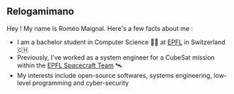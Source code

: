 ## Relogamimano
Hey ! My name is Roméo Maignal. Here's a few facts about me :
- I am a bachelor student in Computer Science 👨‍💻 at [EPFL](https://www.epfl.ch/) in Switzerland 🇨🇭
- Previously, I've worked as a system engineer for a CubeSat mission within the [EPFL Spacecraft Team](https://www.epflspacecraftteam.ch/) 🛰️
- My interests include open-source softwares, systems engineering, low-level programming and cyber-security
